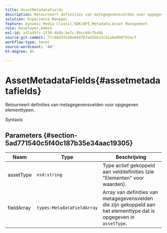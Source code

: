 ```yaml
---
title: AssetMetadataFields
description: Retourneert definities van metagegevensvelden voor opgegeven elementtypen.
solution: Experience Manager
feature: Dynamic Media Classic,SDK/API,Metadata,Asset Management
role: Developer,Admin
exl-id: ad2a45fc-1f30-4b8b-be7c-84cc60c7bd4b
source-git-commit: 77c88d5fe20e048f6fad2bb23cb1abe090793acf
workflow-type: tm+mt
source-wordcount: '48'
ht-degree: 0%

---
```


# AssetMetadataFields{#assetmetadatafields}

Retourneert definities van metagegevensvelden voor opgegeven elementtypen.

Syntaxis

## Parameters {#section-5ad771540c5f40c187b35e34aac19305}

| Naam | Type | Beschrijving |
|---|---|---|
| assetType | `xsd:string` | Type actief gekoppeld aan velddefinities (zie &quot;Elementen&quot; voor waarden). |
| fieldArray | `types:MetadataFieldArray` | Array van definities van metagegevensvelden die zijn gekoppeld aan het elementtype dat is opgegeven in `assetType`. |
